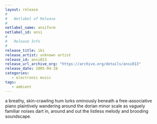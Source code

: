 ```yaml
---
layout: release
#
#   Netlabel of Release
#
netlabel_name: ansiform
netlabel_id: ansi
#
#   Release Info
#
release_title: iki
release_artist: unknown artist
release_id: ansi013
release_url_archive_org: "https://archive.org/details/ansi013"
release_date: 2005-04-28
categories:
   - electronic music
tags:
   - ambient
---
```

a breathy, skin-crawling hum lurks ominously beneath a free-associative piano plaintively wandering around the dorian minor scale as vaguely familiar noises dart in, around and out the listless melody and brooding soundscape.






